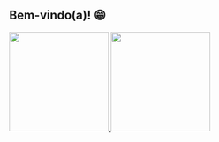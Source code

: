 ## Bem-vindo(a)! 😁

 <div>
   <a href="https://github.com/Mars-Haley">
   <img height="180em" src="https://github-readme-stats.vercel.app/api?username=Mars-Haley&show_icons=true&theme=blue-green&include_all_commits=true&count_private=true"/>
   <img height="180em" src="https://github-readme-stats.vercel.app/api/top-langs/?username=lucas-jose11&layout=compact&langs_count=6&theme=gruvbox"/>
</div>
 
<br>

